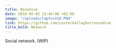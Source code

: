 ```yaml
---
title: Nosedive
date: 2018-05-02 13:44:00 +02:00
image: "/uploads/Capture18.PNG"
link: https://github.com/LesterGallagher/nosedive
title_bold: Network
---
```


Social network. (WIP)